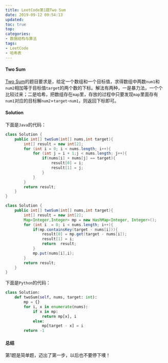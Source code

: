 ```yaml
---
title: LeetCode第1题Two Sum
date: 2019-09-12 09:54:13
updated: 
toc: true
top: 
categories: 
- 数据结构与算法
tags:
- LeetCode
- 哈希表
---
```

<!-- more -->
#### Two Sum

[Two Sum](https://leetcode.com/problems/two-sum/)的题目要求是，给定一个数组和一个目标值，求得数组中两数`num1`和`num2`相加等于目标值`target`的两个数的下标。解法有两种，一是暴力法，一个个比较过来；二是哈希，把数组存在`map`里，存放的过程中只要发现`map`里面存有`num1`对应的目标解`num2`=`target`-`num1`，则返回下标即可。

#### Solution

下面是`Java`的代码：

```Java
class Solution {
    public int[] twoSum(int[] nums,int target){
        int[] result = new int[2];
        for (int i = 0; i < nums.length; i++){
            for (int j = i + 1;j < nums.length; j++){
                if(nums[i] + nums[j] == target){
                    result[0] = i;
                    result[1] = j;
                }
            }
        }
        return result;
    }
}
```

```Java
class Solution {
    public int[] twoSum(int[] nums,int target){
        int[] result = new int[2];
        Map<Integer,Integer> mp = new HashMap<Integer, Integer>();
        for (int i  = 0; i < nums.length; i++){
            if(mp.containsKey(target - nums[i])){
                result[0] = mp.get(target - nums[i]);
                result[1] = i;
                return  result;
            }
            mp.put(nums[i],i);
        }
        return result;
    }
}
```

下面是`Python`的代码：

```Python
class Solution:
    def twoSum(self, nums, target: int):
        mp = {}
        for i, x in enumerate(nums):
            if x in mp:
                return mp[x], i
            else:
                mp[target - x] = i
        return -1
```

#### 总结

第1题是简单题，迈出了第一步，以后也不要停下噢！